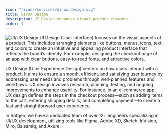 ```yaml
---
icon: "/icons/services/ui-ux-design.svg"
title: UI/UX Design
description: UI Design enhances visual product elements.
order: 4
---
```

![UI/UX Design](/images/services/ui-ux-design.webp)
UI Design (User Interface) focuses on the visual aspects of a product. This includes arranging elements like buttons, menus, icons, text, and colors to create an intuitive and appealing product interface that reflects the brand’s identity. For example, designing the checkout page of an app with clear buttons, easy-to-read fonts, and attractive colors.

UX Design (User Experience Design) centers on how users interact with a product. It aims to ensure a smooth, efficient, and satisfying user journey by addressing user needs and problems through well-planned features and workflows. UX design involves research, planning, testing, and ongoing improvements to enhance usability. For instance, in an e-commerce app, UX design defines the steps in the checkout process—such as adding items to the cart, entering shipping details, and completing payment—to create a fast and straightforward user experience.

In Sofgen, we have  a dedicated team of over 12+ engineers specializing in UI/UX development, utilizing tools like Figma, Adobe XD, Sketch, InVision, Miro, Balsamiq, and Axure.